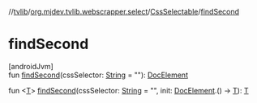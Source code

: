 //[tvlib](../../../index.md)/[org.mjdev.tvlib.webscrapper.select](../index.md)/[CssSelectable](index.md)/[findSecond](find-second.md)

# findSecond

[androidJvm]\
fun [findSecond](find-second.md)(cssSelector: [String](https://kotlinlang.org/api/latest/jvm/stdlib/kotlin/-string/index.html) = &quot;&quot;): [DocElement](../-doc-element/index.md)

fun &lt;[T](find-second.md)&gt; [findSecond](find-second.md)(cssSelector: [String](https://kotlinlang.org/api/latest/jvm/stdlib/kotlin/-string/index.html) = &quot;&quot;, init: [DocElement](../-doc-element/index.md).() -&gt; [T](find-second.md)): [T](find-second.md)
